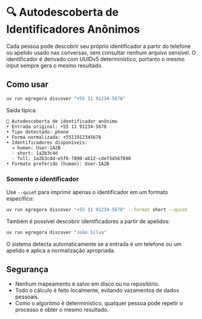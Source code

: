 # 🔍 Autodescoberta de Identificadores Anônimos

Cada pessoa pode descobrir seu próprio identificador a partir do telefone ou apelido usado
nas conversas, sem consultar nenhum arquivo sensível. O identificador é derivado
com UUIDv5 determinístico, portanto o mesmo input sempre gera o mesmo resultado.

## Como usar

```bash
uv run egregora discover "+55 11 91234-5678"
```

Saída típica:

```
📛 Autodescoberta de identificador anônimo
• Entrada original: +55 11 91234-5678
• Tipo detectado: phone
• Forma normalizada: +5511912345678
• Identificadores disponíveis:
  → human: User-1A2B
  · short: 1a2b3c4d
  · full: 1a2b3c4d-e5f6-7890-ab12-cdef34567890
• Formato preferido (human): User-1A2B
```

### Somente o identificador

Use `--quiet` para imprimir apenas o identificador em um formato específico:

```bash
uv run egregora discover "+55 11 91234-5678" --format short --quiet
```

Também é possível descobrir identificadores a partir de apelidos:

```bash
uv run egregora discover "João Silva"
```

O sistema detecta automaticamente se a entrada é um telefone ou um apelido e aplica a
normalização apropriada.

## Segurança

- Nenhum mapeamento é salvo em disco ou no repositório.
- Todo o cálculo é feito localmente, evitando vazamentos de dados pessoais.
- Como o algoritmo é determinístico, qualquer pessoa pode repetir o processo e obter o mesmo resultado.
